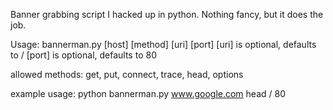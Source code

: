 Banner grabbing script I hacked up in python. Nothing fancy, but it does the job.

Usage: bannerman.py [host] [method] [uri] [port]
[uri] is optional, defaults to /
[port] is optional, defaults to 80

allowed methods: get, put, connect, trace, head, options

example usage: python bannerman.py www.google.com head / 80
